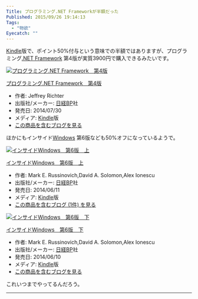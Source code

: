 ```yaml
---
Title: プログラミング.NET Frameworkが半額だった
Published: 2015/09/26 19:14:13
Tags:
  - "物欲"
Eyecatch: ""
---
```

<p><a class="keyword" href="http://d.hatena.ne.jp/keyword/Kindle">Kindle</a>版で、ポイント50%付与という意味での半額ではありますが、プログラミング<a class="keyword" href="http://d.hatena.ne.jp/keyword/.NET%20Framework">.NET Framework</a> 第4版が実質3900円で購入できるみたいです。</p>

<p><div class="hatena-asin-detail"><a href="http://www.amazon.co.jp/exec/obidos/ASIN/B00M90AN4C/ovis91-22/"><img src="http://ecx.images-amazon.com/images/I/51rQjnuZGDL._SL160_.jpg" class="hatena-asin-detail-image" alt="プログラミング.NET Framework　第4版" title="プログラミング.NET Framework　第4版"></a><div class="hatena-asin-detail-info"><p class="hatena-asin-detail-title"><a href="http://www.amazon.co.jp/exec/obidos/ASIN/B00M90AN4C/ovis91-22/">プログラミング.NET Framework　第4版</a></p><ul><li><span class="hatena-asin-detail-label">作者:</span> Jeffrey Richter</li><li><span class="hatena-asin-detail-label">出版社/メーカー:</span> <a class="keyword" href="http://d.hatena.ne.jp/keyword/%C6%FC%B7%D0BP">日経BP</a>社</li><li><span class="hatena-asin-detail-label">発売日:</span> 2014/07/30</li><li><span class="hatena-asin-detail-label">メディア:</span> <a class="keyword" href="http://d.hatena.ne.jp/keyword/Kindle">Kindle</a>版</li><li><a href="http://d.hatena.ne.jp/asin/B00M90AN4C/ovis91-22" target="_blank">この商品を含むブログを見る</a></li></ul></div><div class="hatena-asin-detail-foot"></div></div></p>

<p>ほかにもインサイド<a class="keyword" href="http://d.hatena.ne.jp/keyword/Windows">Windows</a> 第6版なども50%オフになっているようで。</p>

<p><div class="hatena-asin-detail"><a href="http://www.amazon.co.jp/exec/obidos/ASIN/B00KWZNAYG/ovis91-22/"><img src="http://ecx.images-amazon.com/images/I/513sb18G1HL._SL160_.jpg" class="hatena-asin-detail-image" alt="インサイドWindows　第6版　上" title="インサイドWindows　第6版　上"></a><div class="hatena-asin-detail-info"><p class="hatena-asin-detail-title"><a href="http://www.amazon.co.jp/exec/obidos/ASIN/B00KWZNAYG/ovis91-22/">インサイドWindows　第6版　上</a></p><ul><li><span class="hatena-asin-detail-label">作者:</span> Mark E. Russinovich,David A. Solomon,Alex Ionescu</li><li><span class="hatena-asin-detail-label">出版社/メーカー:</span> <a class="keyword" href="http://d.hatena.ne.jp/keyword/%C6%FC%B7%D0BP">日経BP</a>社</li><li><span class="hatena-asin-detail-label">発売日:</span> 2014/06/11</li><li><span class="hatena-asin-detail-label">メディア:</span> <a class="keyword" href="http://d.hatena.ne.jp/keyword/Kindle">Kindle</a>版</li><li><a href="http://d.hatena.ne.jp/asin/B00KWZNAYG/ovis91-22" target="_blank">この商品を含むブログ (1件) を見る</a></li></ul></div><div class="hatena-asin-detail-foot"></div></div></p>

<p><div class="hatena-asin-detail"><a href="http://www.amazon.co.jp/exec/obidos/ASIN/B00KWZNF9Q/ovis91-22/"><img src="http://ecx.images-amazon.com/images/I/51n3cggnUuL._SL160_.jpg" class="hatena-asin-detail-image" alt="インサイドWindows　第6版　下" title="インサイドWindows　第6版　下"></a><div class="hatena-asin-detail-info"><p class="hatena-asin-detail-title"><a href="http://www.amazon.co.jp/exec/obidos/ASIN/B00KWZNF9Q/ovis91-22/">インサイドWindows　第6版　下</a></p><ul><li><span class="hatena-asin-detail-label">作者:</span> Mark E. Russinovich,David A. Solomon,Alex Ionescu</li><li><span class="hatena-asin-detail-label">出版社/メーカー:</span> <a class="keyword" href="http://d.hatena.ne.jp/keyword/%C6%FC%B7%D0BP">日経BP</a>社</li><li><span class="hatena-asin-detail-label">発売日:</span> 2014/06/10</li><li><span class="hatena-asin-detail-label">メディア:</span> <a class="keyword" href="http://d.hatena.ne.jp/keyword/Kindle">Kindle</a>版</li><li><a href="http://d.hatena.ne.jp/asin/B00KWZNF9Q/ovis91-22" target="_blank">この商品を含むブログを見る</a></li></ul></div><div class="hatena-asin-detail-foot"></div></div></p>

<p>これいつまでやってるんだろう。</p>

***
